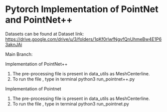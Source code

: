 # Pytorch Implementation of PointNet and PointNet++ 

Datasets can be found at
Dataset link:
https://drive.google.com/drive/u/3/folders/1qKf0rlwfNgvfQnUhmeBw4E1P63aknJAi

Main Branch:

Implementation of PointNet++
1. The pre-processing file is present in data_utils as MeshCenterline.
2. To run the file , type in terminal python3 run_pointnet++.py

Implementation of Pointnet
1. The pre-processing file is present in data_utils as MeshCenterline.
2. To run the file , type in terminal python3 run_pointnet.py
